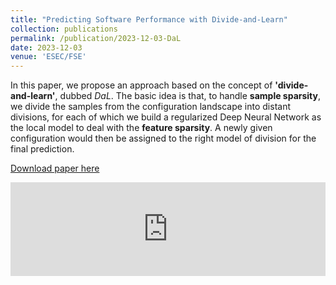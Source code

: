 ```yaml
---
title: "Predicting Software Performance with Divide-and-Learn"
collection: publications
permalink: /publication/2023-12-03-DaL
date: 2023-12-03
venue: 'ESEC/FSE'
---
```

In this paper, we propose an approach based on the concept of **'divide-and-learn'**, dubbed *DaL*. The basic idea is that, to handle **sample sparsity**, we divide the samples from the configuration landscape into distant divisions, for each of which we build a regularized Deep Neural Network as the local model to deal with the **feature sparsity**. A newly given configuration would then be assigned to the right model of division for the final prediction. 

[Download paper here](https://gjz78910.github.io/files/DaL.pdf)

<embed src="https://gjz78910.github.io/files/DaL.pdf" type="application/pdf" width="100%" />
